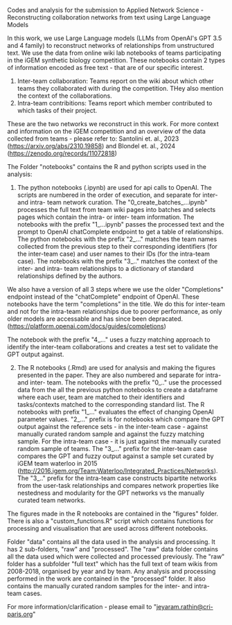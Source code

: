 Codes and analysis for the submission to Applied Network Science - Reconstructing collaboration networks from text using Large Language Models

In this work, we use Large Language models (LLMs from OpenAI's GPT 3.5 and 4 family) to reconstruct networks of relationships from unstructured text. We use the data from online wiki lab notebooks of teams participating in the iGEM synthetic biology competition. These notebooks contain 2 types of information encoded as free text - that are of our specific interest. 

1. Inter-team collaboration: Teams report on the wiki about which other teams they collaborated with during the competition. THey also mention the context of the collaborations.
2. Intra-team contribitions: Teams report which member contributed to which tasks of their project.

These are the two networks we reconstruct in this work. For more context and information on the iGEM competition and an overview of the data collected from teams - please refer to: Santolini et. al., 2023 (https://arxiv.org/abs/2310.19858) and Blondel et. al., 2024 (https://zenodo.org/records/11072818)

The Folder "notebooks" contains the R and python scripts used in the analysis: 

1. The python notebooks (.ipynb) are used for api calls to OpenAI. The scripts are numbered in the order of execution, and separate for inter- and intra- team network curation. The "0_create_batches_...ipynb" processes the full text from team wiki pages into batches and selects pages which contain the intra- or inter- team information. The notebooks with the prefix "1_...ipynb" passes the processed text and the prompt to OpenAI chatComplete endpoint to get a table of relationships.  The python notebooks with the prefix "2_..." matches the team names collected from the previous step to their corresponding identifiers (for the inter-team case) and user names to their IDs (for the intra-team case). The notebooks with the prefix "3_.." matches the context of the inter- and intra- team relationships to a dictionary of standard relationships defined by the authors. 

We also have a version of all 3 steps where we use the older "Completions" endpoint instead of the "chatComplete" endpoint of OpenAI. These notebooks have the term  "completions" in the title. We do this for inter-team and not for the intra-team relationships due to poorer performance, as only older models are accessable and has since been depracated. (https://platform.openai.com/docs/guides/completions)

The notebook with the prefix "4_..." uses a fuzzy matching approach to identify the inter-team collaborations and creates a test set to validate the GPT output against. 

2. The R notebooks (.Rmd) are used for analysis and making the figures presented in the paper. They are also numbered and separate for intra- and inter- team. The notebooks with the prefix "0_.." use the processed data from the all the previous python notebooks to create a dataframe where each user, team are matched to their identifiers and tasks/contexts matched to the corresponding standard list. The R notebooks with prefix "1_..." evaluates the effect of changing OpenAI parameter values. "2_..." prefix is for notebooks which compare the GPT output against the reference sets - in the inter-team case - against manually curated random sample and against the fuzzy matching sample. For the intra-team case - it is just against the manually curated random sample of teams. The "3_..." prefix for the inter-team case compares the GPT and fuzzy output against a sample set curated by iGEM team waterloo in 2015 (http://2016.igem.org/Team:Waterloo/Integrated_Practices/Networks). The "3_.." prefix for the intra-team case constructs bipartite networks from the user-task relationships and compares network properties like nestedness and modularity for the GPT networks vs the manually curated team networks.  

The figures made in the R notebooks are contained in the "figures" folder. There is also a "custom_functions.R" script which contains functions for processing and visualisation that are used across different notebooks. 

Folder "data" contains all the data used in the analysis and processing. It has 2 sub-folders, "raw" and "processed". The "raw" data folder contains all the data used which were collected and processed previously. The "raw" folder has a subfolder "full text" which has the full text of team wikis from 2008-2018, organised by year and by team. Any analysis and processing performed in the work are contained in the "processed" folder. It also contains the manually curated random samples for the inter- and intra- team cases.

For more information/clarification - please email to "jeyaram.rathin@cri-paris.org"
